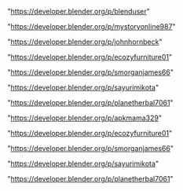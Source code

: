 "https://developer.blender.org/p/blenduser"

"https://developer.blender.org/p/mystoryonline987"

"https://developer.blender.org/p/johnhornbeck"

"https://developer.blender.org/p/ecozyfurniture01"

"https://developer.blender.org/p/smorganjames66"

"https://developer.blender.org/p/sayurimikota"

"https://developer.blender.org/p/planetherbal7061"

 
"https://developer.blender.org/p/apkmama329"


"https://developer.blender.org/p/ecozyfurniture01"


"https://developer.blender.org/p/smorganjames66"


"https://developer.blender.org/p/sayurimikota"


"https://developer.blender.org/p/planetherbal7061"


 
